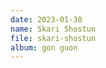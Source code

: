```yaml
---
date: 2023-01-30
name: Skari Shostun
file: skari-shostun
album: gon guon
---
```


<!-- Jeśli nie zniechęcisz się początkową powtarzalnością, odkryjesz, że ten utwór właściwie ma w sobie trochę melodii. Podczas gdy są napisane w skali molowej, stale zakłócam je mniej konsonansowym początkowym motywem, co nadaje im wielkiej odmiany. Podobają mi się zwłaszcza harmonie w 2:16. Warto wspomnieć, że to, co wyróżnia ten utwór, to fakt, że zarówno zaczyna się, jak i kończy akordem zmniejszonym. -->
